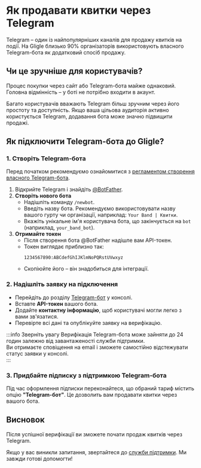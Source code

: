 # Як продавати квитки через Telegram

Telegram – один із найпопулярніших каналів для продажу квитків на події. На Gligle близько 90% організаторів використовують власного Telegram-бота як додатковий спосіб продажу.

## Чи це зручніше для користувачів?

Процес покупки через сайт або Telegram-бота майже однаковий. Головна відмінність – у боті не потрібно входити в акаунт.

Багато користувачів вважають Telegram більш зручним через його простоту та доступність. Якщо ваша цільова аудиторія активно користується Telegram, додавання бота може значно підвищити продажі.

## Як підключити Telegram-бота до Gligle?

### 1. Створіть Telegram-бота

Перед початком рекомендуємо ознайомитися з [регламентом створення власного Telegram-бота](/docs/legal/telegram-bot-procedure).

1. Відкрийте Telegram і знайдіть [@BotFather](https://t.me/BotFather).
2. **Створіть нового бота**
    - Надішліть команду `/newbot`.
    - Введіть назву бота. Рекомендуємо використовувати назву вашого гурту чи організації, наприклад: `Your Band | Квитки`.
    - Вкажіть унікальне ім'я користувача бота, що закінчується на `bot` (наприклад, `your_band_bot`).
3. **Отримайте токен**
    - Після створення бота @BotFather надішле вам API-токен.
    - Токен виглядає приблизно так:
      ```
      1234567890:ABCdefGhIJKlmNoPQRstUVwxyz
      ```
    - Скопіюйте його – він знадобиться для інтеграції.

### 2. Надішліть заявку на підключення

- Перейдіть до розділу [Telegram-бот](https://console.gligle.app/organization/telegram-bot) у консолі.
- Вставте **API-токен** вашого бота.
- Додайте **контактну інформацію**, щоб користувачі могли легко з вами зв'язатися.
- Перевірте всі дані та опублікуйте заявку на верифікацію.

:::info Зверніть увагу
Верифікація Telegram-бота може зайняти до 24 годин залежно від завантаженості служби підтримки.  
Ви отримаєте сповіщення на email і зможете самостійно відстежувати статус заявки у консолі.  
:::

### 3. Придбайте підписку з підтримкою Telegram-бота

Під час оформлення підписки переконайтеся, що обраний тариф містить опцію **"Telegram-бот"**. Це дозволить вам продавати квитки через вашого бота.

## Висновок

Після успішної верифікації ви зможете почати продаж квитків через Telegram.

Якщо у вас виникли запитання, звертайтеся до [служби підтримки](/docs/organizer/support). Ми завжди готові допомогти!
